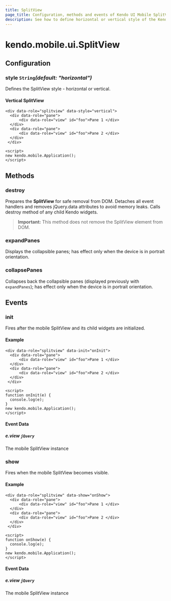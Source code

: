 ```yaml
---
title: SplitView
page_title: Configuration, methods and events of Kendo UI Mobile SplitView
description: See how to define horizontal or vertical style of the Kendo UI Mobile SplitView widget and learn which events are fired.
---
```


# kendo.mobile.ui.SplitView

## Configuration

### style `String`*(default: "horizontal")*

Defines the SplitView style - horizontal or vertical.

#### Vertical SplitView

    <div data-role="splitview" data-style="vertical">
      <div data-role="pane">
          <div data-role="view" id="foo">Pane 1 </div>
      </div>
      <div data-role="pane">
          <div data-role="view" id="foo">Pane 2 </div>
      </div>
     </div>

    <script>
    new kendo.mobile.Application();
    </script>

## Methods

### destroy

Prepares the **SplitView** for safe removal from DOM. Detaches all event handlers and removes jQuery.data attributes to avoid memory leaks. Calls destroy method of any child Kendo widgets.

> **Important:** This method does not remove the SplitView element from DOM.


### expandPanes

Displays the collapsible panes; has effect only when the device is in portrait orientation.

### collapsePanes

Collapses back the collapsible panes (displayed previously with `expandPanes`); has effect only when the device is in portrait orientation.

## Events

### init

Fires after the mobile SplitView and its child widgets are initialized.

#### Example

    <div data-role="splitview" data-init="onInit">
      <div data-role="pane">
          <div data-role="view" id="foo">Pane 1 </div>
      </div>
      <div data-role="pane">
          <div data-role="view" id="foo">Pane 2 </div>
      </div>
     </div>

    <script>
    function onInit(e) {
      console.log(e);
    }
    new kendo.mobile.Application();
    </script>

#### Event Data

##### e.view `jQuery`

The mobile SplitView instance

### show

Fires when the mobile SplitView becomes visible.

#### Example

    <div data-role="splitview" data-show="onShow">
      <div data-role="pane">
          <div data-role="view" id="foo">Pane 1 </div>
      </div>
      <div data-role="pane">
          <div data-role="view" id="foo">Pane 2 </div>
      </div>
     </div>

    <script>
    function onShow(e) {
      console.log(e);
    }
    new kendo.mobile.Application();
    </script>

#### Event Data

##### e.view `jQuery`

The mobile SplitView instance
